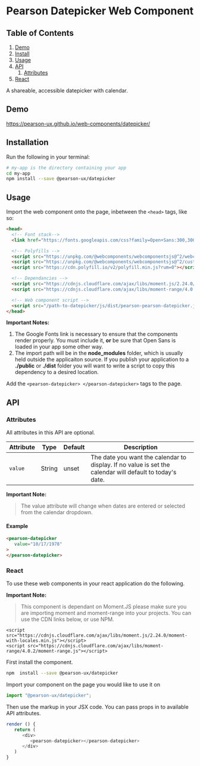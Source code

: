 



# Pearson Datepicker Web Component

## Table of Contents

1. [Demo](#demo)
2. [Install](#install)
3. [Usage](#usage)
4. [API](#api)
   1. [Attributes](#api-attributes)
5. [React](#react)

A shareable, accessible datepicker with calendar.

<a name="demo"></a>

## Demo

https://pearson-ux.github.io/web-components/datepicker/

<a name="install"></a>

## Installation

Run the following in your terminal:

```bash
# my-app is the directory containing your app
cd my-app
npm install --save @pearson-ux/datepicker
```

<a name="usage"></a>

## Usage

Import the web component onto the page, inbetween the `<head>` tags, like so:

``` html
<head>
  <!-- Font stack-->
  <link href="https://fonts.googleapis.com/css?family=Open+Sans:300,300i,400,400i,600,600i" rel="stylesheet">

  <!-- Polyfills -->
  <script src="https://unpkg.com/@webcomponents/webcomponentsjs@^2/webcomponents-loader.js"></script>
  <script src="https://unpkg.com/@webcomponents/webcomponentsjs@^2/custom-elements-es5-adapter.js"></script>
  <script src="https://cdn.polyfill.io/v2/polyfill.min.js?rum=0"></script>

  <!-- Dependancies -->
  <script src="https://cdnjs.cloudflare.com/ajax/libs/moment.js/2.24.0/moment-with-locales.min.js"></script>
  <script src="https://cdnjs.cloudflare.com/ajax/libs/moment-range/4.0.2/moment-range.js"></script>

  <!-- Web component script -->
  <script src="/path-to-datepicker/js/dist/pearson-pearson-datepicker.js" />
</head>
```

**Important Notes:**

1. The Google Fonts link is necessary to ensure that the components render properly. You must include it, **or** be sure that Open Sans is loaded in your app some other way.
2. The import path will be in the **node_modules** folder, which is usually held outside the applicaiton source. If you publish your application to a **./public** or **./dist** folder you will want to write a script to copy this dependency to a desired location.

Add the `<pearson-datepicker> </pearson-datepicker>` tags to the page.

<a name="api"></a>

## API

<a name="api-attributes"></a>

### Attributes

All attributes in this API are optional.

| Attribute    | Type    | Default | Description                                                                                                  |
| ------------ | ------- | ------- | ------------------------------------------------------------------------------------------------------------ |
| `value`      | String  | unset   | The date you want the calendar to display.  If no value is set the calendar will default to today's date.


  **Important Note:**


> The value attribute will change when dates are entered or selected from the calendar dropdown.


<a name="api-attributes-example"></a>

#### Example

```html
<pearson-datepicker
   value="10/17/1978"
>
</pearson-datepicker>
```
<a name="react"></a>

### React
To use these web components in your react application do the following.

  **Important Note:**


> This component is dependant on Moment.JS please make sure you are importing moment and moment-range into your projects.   You can use the CDN links below, or use NPM.

    <script src="https://cdnjs.cloudflare.com/ajax/libs/moment.js/2.24.0/moment-with-locales.min.js"></script>
    <script src="https://cdnjs.cloudflare.com/ajax/libs/moment-range/4.0.2/moment-range.js"></script>


First install the component.

```bash
npm  install --save @pearson-ux/datepicker
```

Import your component on the page you would like to use it on

```js
import "@pearson-ux/datepicker";
```
Then use the markup in your JSX code.  You can pass props in to available API attributes.

```js
render () {
   return (
      <div>
         <pearson-datepicker></pearson-datepicker>
      </div>
   )
}
```
